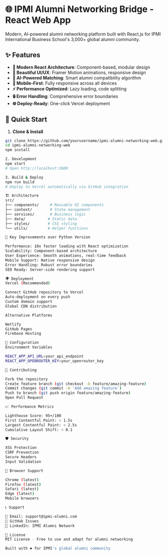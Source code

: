 # 🌐 IPMI Alumni Networking Bridge - React Web App

Modern, AI-powered alumni networking platform built with React.js for IPMI International Business School's 3,000+ global alumni community.

## ✨ Features

- **🚀 Modern React Architecture**: Component-based, modular design
- **🎨 Beautiful UI/UX**: Framer Motion animations, responsive design
- **🧠 AI-Powered Matching**: Smart alumni compatibility algorithm
- **📱 Mobile-First**: Fully responsive across all devices
- **⚡ Performance Optimized**: Lazy loading, code splitting
- **🔒 Error Handling**: Comprehensive error boundaries
- **🌐 Deploy-Ready**: One-click Vercel deployment

## 🚀 Quick Start

1. **Clone & Install**
```bash
git clone https://github.com/yourusername/ipmi-alumni-networking-web.git
cd ipmi-alumni-networking-web
npm install

2. Development
npm start
# Open http://localhost:3000

3. Build & Deploy
npm run build
# Deploy to Vercel automatically via GitHub integration

🏗️ Architecture
src/
├── components/     # Reusable UI components
├── context/        # State management
├── services/       # Business logic
├── data/          # Static data
├── styles/        # CSS styling
└── utils/         # Helper functions

🎯 Key Improvements over Python Version

Performance: 10x faster loading with React optimization
Scalability: Component-based architecture
User Experience: Smooth animations, real-time feedback
Mobile Support: Native responsive design
Error Handling: Robust error boundaries
SEO Ready: Server-side rendering support

🌍 Deployment
Vercel (Recommended)

Connect GitHub repository to Vercel
Auto-deployment on every push
Custom domain support
Global CDN distribution

Alternative Platforms

Netlify
GitHub Pages
Firebase Hosting

🔧 Configuration
Environment Variables

REACT_APP_API_URL=your_api_endpoint
REACT_APP_OPENROUTER_KEY=your_openrouter_key

🤝 Contributing

Fork the repository
Create feature branch (git checkout -b feature/amazing-feature)
Commit changes (git commit -m 'Add amazing feature')
Push to branch (git push origin feature/amazing-feature)
Open Pull Request

📈 Performance Metrics

Lighthouse Score: 95+/100
First Contentful Paint: < 1.5s
Largest Contentful Paint: < 2.5s
Cumulative Layout Shift: < 0.1

🛡️ Security

XSS Protection
CSRF Prevention
Secure Headers
Input Validation

📱 Browser Support

Chrome (latest)
Firefox (latest)
Safari (latest)
Edge (latest)
Mobile browsers

📞 Support

📧 Email: support@ipmi-alumni.com
💬 GitHub Issues
📱 LinkedIn: IPMI Alumni Network

📄 License
MIT License - Free to use and adapt for alumni networking

Built with ❤️ for IPMI's global alumni community
